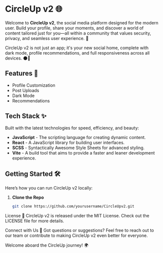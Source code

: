 # CircleUp v2 🌐

Welcome to **CircleUp v2**, the social media platform designed for the modern user. Build your profile, share your moments, and discover a world of content tailored just for you—all within a community that values security, privacy, and seamless user experience. 🚀

CircleUp v2 is not just an app; it's your new social home, complete with dark mode, profile recommendations, and full responsiveness across all devices. 🌑📱

## Features 🌟

- Profile Customization
- Post Uploads
- Dark Mode
- Recommendations

## Tech Stack ✨

Built with the latest technologies for speed, efficiency, and beauty:

- **JavaScript** - The scripting language for creating dynamic content.
- **React** - A JavaScript library for building user interfaces.
- **SCSS** - Syntactically Awesome Style Sheets for advanced styling.
- **Vite** - A build tool that aims to provide a faster and leaner development experience.

## Getting Started 🛠

Here’s how you can run CircleUp v2 locally:

1. **Clone the Repo**
   ```sh
   git clone https://github.com/yourusername/CircleUpv2.git

License 📄
CircleUp v2 is released under the MIT License. Check out the LICENSE file for more details.

Connect with Us 🤝
Got questions or suggestions? Feel free to reach out to our team or contribute to making CircleUp v2 even better for everyone.

Welcome aboard the CircleUp journey! 🌍
